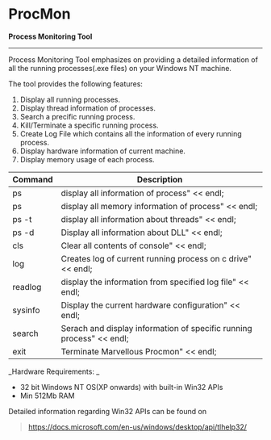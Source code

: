# ProcMon
__Process Monitoring Tool__
- - - -
Process Monitoring Tool emphasizes on providing a detailed information of all the running processes(.exe files) on your Windows NT machine.

The tool provides the following features: 
1. Display all running processes.
2. Display thread information of processes.
3. Search a precific running process.
4. Kill/Terminate a specific running process.
5. Create Log File which contains all the information of every running process.
6. Display hardware information of current machine.
7. Display memory usage of each process.

Command | Description
------- | ------------------------------------------
ps      | display all information of process" << endl;
ps      | display all memory information of process" << endl;
ps -t   | display all information about threads" << endl;
ps -d   | Display all information about DLL" << endl;
cls     | Clear all contents of console" << endl;
log     | Creates log of current running process on c drive" << endl;
readlog | display the information from specified log file" << endl;
sysinfo | Display the current hardware configuration" << endl;
search  | Serach and display information of specific running process" << endl;
exit    | Terminate Marvellous Procmon" << endl;

_Hardware Requirements: _
* 32 bit Windows NT OS(XP onwards) with built-in Win32 APIs
* Min 512Mb RAM

Detailed information regarding Win32 APIs can be found on
> https://docs.microsoft.com/en-us/windows/desktop/api/tlhelp32/
